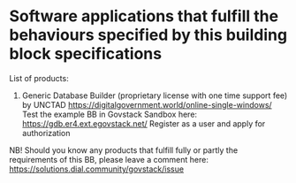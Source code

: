 # Software applications that fulfill the behaviours specified by this building block specifications

List of products:
1. Generic Database Builder (proprietary license with one time support fee) by UNCTAD https://digitalgovernment.world/online-single-windows/ 
Test the example BB in Govstack Sandbox here: https://gdb.er4.ext.egovstack.net/ Register as a user and apply for authorization 


NB! Should you know any products that fulfill fully or partly the requirements of this BB, please leave a comment here: https://solutions.dial.community/govstack/issue
